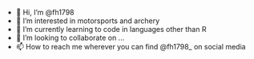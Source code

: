 - 👋 Hi, I’m @fh1798
- 👀 I’m interested in motorsports and archery
- 🌱 I’m currently learning to code in languages other than R
- 💞️ I’m looking to collaborate on ...
- 📫 How to reach me wherever you can find @fh1798_ on social media

<!---
fh1798/fh1798 is a ✨ special ✨ repository because its `README.md` (this file) appears on your GitHub profile.
You can click the Preview link to take a look at your changes.
--->
